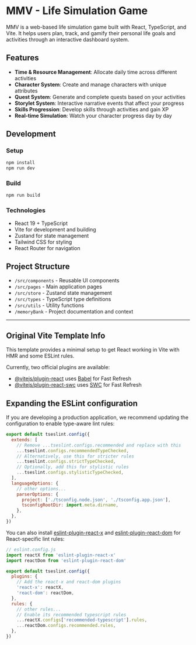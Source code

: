 # MMV - Life Simulation Game

MMV is a web-based life simulation game built with React, TypeScript, and Vite. It helps users plan, track, and gamify their personal life goals and activities through an interactive dashboard system.

## Features

- **Time & Resource Management**: Allocate daily time across different activities
- **Character System**: Create and manage characters with unique attributes
- **Quest System**: Generate and complete quests based on your activities
- **Storylet System**: Interactive narrative events that affect your progress
- **Skills Progression**: Develop skills through activities and gain XP
- **Real-time Simulation**: Watch your character progress day by day

## Development

### Setup
```bash
npm install
npm run dev
```

### Build
```bash
npm run build
```

### Technologies
- React 19 + TypeScript
- Vite for development and building
- Zustand for state management
- Tailwind CSS for styling
- React Router for navigation

## Project Structure

- `/src/components` - Reusable UI components
- `/src/pages` - Main application pages
- `/src/store` - Zustand state management
- `/src/types` - TypeScript type definitions
- `/src/utils` - Utility functions
- `/memoryBank` - Project documentation and context

---

## Original Vite Template Info

This template provides a minimal setup to get React working in Vite with HMR and some ESLint rules.

Currently, two official plugins are available:

- [@vitejs/plugin-react](https://github.com/vitejs/vite-plugin-react/blob/main/packages/plugin-react) uses [Babel](https://babeljs.io/) for Fast Refresh
- [@vitejs/plugin-react-swc](https://github.com/vitejs/vite-plugin-react/blob/main/packages/plugin-react-swc) uses [SWC](https://swc.rs/) for Fast Refresh

## Expanding the ESLint configuration

If you are developing a production application, we recommend updating the configuration to enable type-aware lint rules:

```js
export default tseslint.config({
  extends: [
    // Remove ...tseslint.configs.recommended and replace with this
    ...tseslint.configs.recommendedTypeChecked,
    // Alternatively, use this for stricter rules
    ...tseslint.configs.strictTypeChecked,
    // Optionally, add this for stylistic rules
    ...tseslint.configs.stylisticTypeChecked,
  ],
  languageOptions: {
    // other options...
    parserOptions: {
      project: ['./tsconfig.node.json', './tsconfig.app.json'],
      tsconfigRootDir: import.meta.dirname,
    },
  },
})
```

You can also install [eslint-plugin-react-x](https://github.com/Rel1cx/eslint-react/tree/main/packages/plugins/eslint-plugin-react-x) and [eslint-plugin-react-dom](https://github.com/Rel1cx/eslint-react/tree/main/packages/plugins/eslint-plugin-react-dom) for React-specific lint rules:

```js
// eslint.config.js
import reactX from 'eslint-plugin-react-x'
import reactDom from 'eslint-plugin-react-dom'

export default tseslint.config({
  plugins: {
    // Add the react-x and react-dom plugins
    'react-x': reactX,
    'react-dom': reactDom,
  },
  rules: {
    // other rules...
    // Enable its recommended typescript rules
    ...reactX.configs['recommended-typescript'].rules,
    ...reactDom.configs.recommended.rules,
  },
})
```
